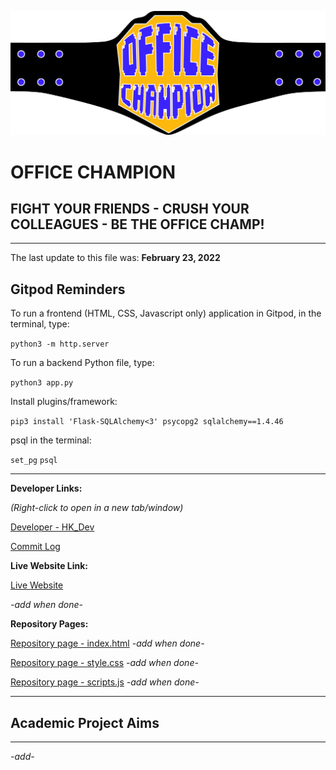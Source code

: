 ![UI](officechampion/static/assets/images/docs/oc_logo.png)

# OFFICE CHAMPION

## FIGHT YOUR FRIENDS - CRUSH YOUR COLLEAGUES - BE THE OFFICE CHAMP!

---

The last update to this file was: **February 23, 2022**

## Gitpod Reminders

To run a frontend (HTML, CSS, Javascript only) application in Gitpod, in the terminal, type:

`python3 -m http.server`

To run a backend Python file, type:

`python3 app.py`

Install plugins/framework:

`pip3 install 'Flask-SQLAlchemy<3' psycopg2 sqlalchemy==1.4.46`

psql in the terminal:

`set_pg`
`psql`

---

**Developer Links:**

*(Right-click to open in a new tab/window)*

[Developer - HK_Dev](https://github.com/Hadokane "Hadokane - Github")

[Commit Log](https://github.com/Hadokane/CI_PP2_HUG/commits/main)

**Live Website Link:**

[Live Website](https://github.com/Hadokane "H.U.G. Protocol")

*-add when done-*

**Repository Pages:**

[Repository page - index.html](https://github.com/Hadokane) *-add when done-*

[Repository page - style.css](https://github.com/Hadokane) *-add when done-*

[Repository page - scripts.js](https://github.com/Hadokane) *-add when done-*

---
## Academic Project Aims
---
*-add-*